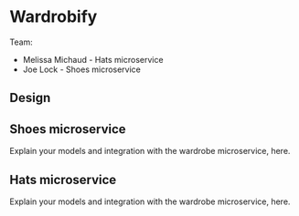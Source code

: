 # Wardrobify

Team:

* Melissa Michaud - Hats microservice
* Joe Lock - Shoes microservice

## Design

## Shoes microservice

Explain your models and integration with the wardrobe
microservice, here.

## Hats microservice

Explain your models and integration with the wardrobe
microservice, here.
